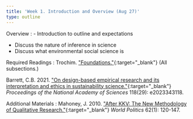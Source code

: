 ```yaml
---
title: 'Week 1. Introduction and Overview (Aug 27)'
type: outline
---
```


Overview
: - Introduction to outline and expectations
  - Discuss the nature of inference in science
  - Discuss what environmental social science is

Required Readings
: Trochim. ["Foundations."](https://conjointly.com/kb/foundations-of-research/){:target="_blank"} (All subsections.)
  
  Barrett, C.B. 2021. ["On design-based empirical research and its interpretation and ethics in sustainability science."](https://doi.org/10.1073/pnas.2023343118){:target="_blank"} _Proceedings of the National Academy of Sciences_ 118(29): e2023343118.

Additional Materials
: Mahoney, J. 2010. ["After KKV: The New Methodology of Qualitative Research."](https://doi.org/10.1017/S0043887109990220){:target="_blank"} _World Politics_ 62(1): 120-147.
